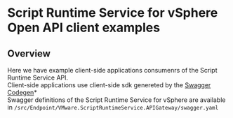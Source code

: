 # Script Runtime Service for vSphere Open API client examples

## Overview
Here we have example client-side applications consumenrs of the Script Runtime Service API.<br/>
Client-side applications use client-side sdk genereted by the [Swagger Codegen](https://github.com/swagger-api/swagger-codegen)*<br/>
Swagger definitions of the Script Runtime Service for vSphere are available in `/src/Endpoint/VMware.ScriptRuntimeService.APIGateway/swagger.yaml`<br/>
